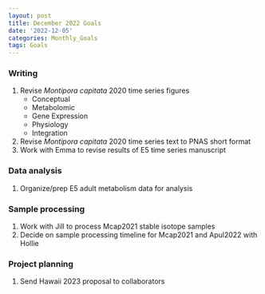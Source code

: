 ```yaml
---
layout: post
title: December 2022 Goals
date: '2022-12-05'
categories: Monthly_Goals
tags: Goals
---
```


### Writing  
              
1. Revise *Montipora capitata* 2020 time series figures 
	- Conceptual 
	- Metabolomic
	- Gene Expression
	- Physiology 
	- Integration 
2. Revise *Montipora capitata* 2020 time series text to PNAS short format  
3. Work with Emma to revise results of E5 time series manuscript

### Data analysis  
   
1. Organize/prep E5 adult metabolism data for analysis 

### Sample processing  

1. Work with Jill to process Mcap2021 stable isotope samples
2. Decide on sample processing timeline for Mcap2021 and Apul2022 with Hollie  

### Project planning

1. Send Hawaii 2023 proposal to collaborators 

